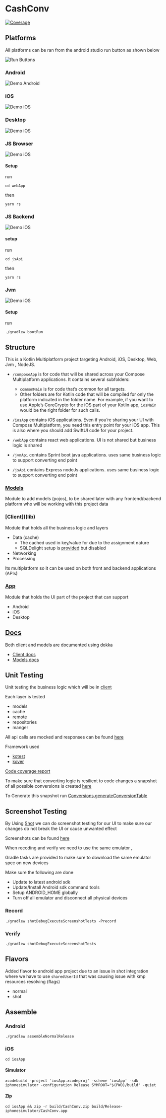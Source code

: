 # CashConv

[![Coverage](docs/unit-test/badge.svg)](docs/unit-test/index.html)

## Platforms

All platforms can be ran from the android studio run button as shown below 

![Run Buttons](docs/images/run.png)



### Android

![Demo Android](docs/demos/android.gif)

### iOS

![Demo iOS](docs/demos/ios.gif)

### Desktop

![Demo iOS](docs/demos/desktop.gif)


### JS Browser

![Demo iOS](docs/demos/wepApp.gif)

#### Setup

run 

```shell
cd webApp
```
then 

```shell
yarn rs
```

### JS Backend

![Demo iOS](docs/demos/jsApi.gif)

#### setup
run

```shell
cd jsApi
```
then

```shell
yarn rs
```

### Jvm

![Demo iOS](docs/demos/jvmApi.gif)

#### Setup 

run 

```shell
./gradlew bootRun
```

## Structure 

This is a Kotlin Multiplatform project targeting Android, iOS, Desktop, Web, Jvm , NodeJS.

* `/composeApp` is for code that will be shared across your Compose Multiplatform applications.
  It contains several subfolders:
  - `commonMain` is for code that’s common for all targets.
  - Other folders are for Kotlin code that will be compiled for only the platform indicated in the folder name.
    For example, if you want to use Apple’s CoreCrypto for the iOS part of your Kotlin app,
    `iosMain` would be the right folder for such calls.

* `/iosApp` contains iOS applications. Even if you’re sharing your UI with Compose Multiplatform,
  you need this entry point for your iOS app. This is also where you should add SwiftUI code for your project.

* `/webApp` contains react web applications. UI is not shared but business logic is shared
* `/jvmApi` contains Sprint boot java applications. uses same business logic to support converting end point
* `/jsApi` contains Express nodeJs applications. uses same business logic to support converting end point


### [Models](models)

Module to add models (pojos), to be shared later with any frontend/backend platform who will be working with this project data

### [Client])(lib)

Module that holds all the business logic and layers 

- Data (cache)
  - The cached used in key/value for due to the assignment nature
  - SQLDelight setup is [provided](lib/src/commonMain/sqldelight) but disabled   
- Networking
- Processing

Its multiplatform so it can be used on both front and backend applications (APIs)

### [App](composeApp)

Module that holds the UI part of the project that can support 

* Android
* iOS
* Desktop

## [Docs](docs)

Both client and models are documented using dokka
* [Client docs](docs/client/index.html)
* [Models docs](docs/models/index.html)

## Unit Testing

Unit testing the business logic which will be in [client](lib)

Each layer is tested 

* models
* cache
* remote
* repositories
* manger

All api calls are mocked and responses can be found [here](lib/src/commonTest/resources) 

Framework used 

* [kotest](https://kotest.io/)
* [kover](https://github.com/Kotlin/kotlinx-kover)

[Code coverage report](docs/unit-test/index.html)

To make sure that converting logic is resilient to code changes a snapshot of all possible conversions is created [here](lib/src/commonTest/resources/conversions)

To Generate this snapshot run [Conversions.generateConversionTable](lib/src/androidUnitTest/kotlin/Conversions.kt) 

## Screenshot Testing

By Using [Shot](https://github.com/pedrovgs/Shot) we can do screenshot testing for our UI to make sure our changes do not break the UI or cause unwanted effect

Screenshots can be found [here](composeApp/screenshots)

When recoding and verify we need to use the same emulator , 

Gradle tasks are provided to make sure to download the same emulator spec on new devices 

Make sure the following are done 
* Update to latest android sdk
* Update/Install Android sdk command tools
* Setup ANDROID_HOME globally
* Turn off all emulator and disconnect all physical devices

### Record

```shell
./gradlew shotDebugExecuteScreenshotTests -Precord 
```
### Verify

```shell
./gradlew shotDebugExecuteScreenshotTests 
```

## Flavors 

Added flavor to android app project due to an issue in shot integration where we have to use `sharedUserId` that was causing issue with kmp resources resolving (flags)

* normal
* shot


## Assemble

### Android

```shell  
./gradlew assembleNormalRelease
```

### iOS

```shell
cd iosApp
```

#### Simulator

```shell    
xcodebuild -project 'iosApp.xcodeproj' -scheme 'iosApp' -sdk iphonesimulator -configuration Release SYMROOT="$(PWD)/build" -quiet
```

#### Zip 

```shell  
cd iosApp && zip -r build/CashConv.zip build/Release-iphonesimulator/CashConv.app
```


